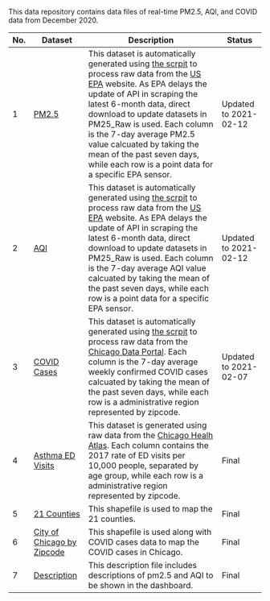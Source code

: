 This data repository contains data files of real-time PM2.5, AQI, and COVID data from December 2020. 



| No. | Dataset | Description | Status  |
|---|---|---|---|
| 1 | [PM2.5](PM25_Weekly/pm25.csv) |  This dataset is automatically generated using [the scrpit](https://github.com/GeoDaCenter/OpenAirq-covid/tree/main/OpenAirq-covid) to process raw data from the [US EPA](https://www.epa.gov/outdoor-air-quality-data/download-daily-data) website. As EPA delays the update of API in scraping the latest 6-month data, direct download to update datasets in PM25_Raw is used. Each column is the 7-day average PM2.5 value calcuated by taking the mean of the past seven days, while each row is a point data for a specific EPA sensor.|  Updated to 2021-02-12 |
| 2 | [AQI](PM25_Weekly/aqi.csv) |  This dataset is automatically generated using [the scrpit](https://github.com/GeoDaCenter/OpenAirq-covid/tree/main/OpenAirq-covid) to process raw data from the [US EPA](https://www.epa.gov/outdoor-air-quality-data/download-daily-data) website. As EPA delays the update of API in scraping the latest 6-month data, direct download to update datasets in PM25_Raw is used. Each column is the 7-day average AQI value calcuated by taking the mean of the past seven days, while each row is a point data for a specific EPA sensor. | Updated to 2021-02-12 |
| 3 | [COVID Cases](CovidWeekly.csv) | This dataset is automatically generated using [the scrpit](https://github.com/GeoDaCenter/OpenAirq-covid/tree/main/OpenAirq-covid) to process raw data from the [Chicago Data Portal](https://data.cityofchicago.org/browse?tags=gis). Each column is the 7-day average weekly confirmed COVID cases calcuated by taking the mean of the past seven days, while each row is a administrative region represented by zipcode.|  Updated to 2021-02-07 |
| 4 | [Asthma ED Visits](Asthma2017.csv) | This dataset is generated using raw data from the [Chicago Healh Atlas](https://www.chicagohealthatlas.org/indicators). Each column contains the 2017 rate of ED visits per 10,000 people, separated by age group, while each row is a administrative region represented by zipcode.| Final |
| 5 | [21 Counties](LargeAreaCounties/LargeAreaCounties.shp)| This shapefile is used to map the 21 counties. |  Final  |
| 6 | [City of Chicago by Zipcode](ZipcodeBoundary/geo_export_04ad4464-ddf0-4603-a903-1c86f00e6bad.shp) | This shapefile is used along with COVID cases data to map the COVID cases in Chicago.  | Final  |
| 7 | [Description](Description.csv) | This description file includes descriptions of pm2.5 and AQI to be shown in the dashboard. | Final  |


